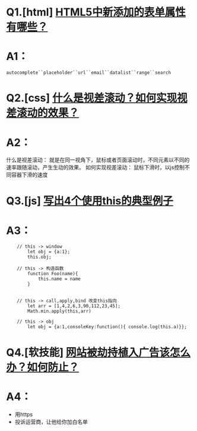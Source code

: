 # Q1.[html] [HTML5中新添加的表单属性有哪些？](https://github.com/haizlin/fe-interview/issues/215)
# A1：
`autocomplete``placeholder``url``email``datalist``range``search`

# Q2.[css] [什么是视差滚动？如何实现视差滚动的效果？](https://github.com/haizlin/fe-interview/issues/216)
# A2：
什么是视差滚动：
就是在同一视角下，鼠标或者页面滚动时，不同元素以不同的速率跟随滚动，产生生动的效果。
如何实现视差滚动：
鼠标下滑时，以js控制不同容器下滑的速度

# Q3.[js] [写出4个使用this的典型例子](https://github.com/haizlin/fe-interview/issues/217)
# A3：
```
    // this -> window
        let obj = {a:1};
        this.obj;

    // this -> 构造函数
        function Foo(name){
            this.name = name
        }


    // this -> call,apply,bind 改变this指向
        let arr = [1,4,2,6,3,90,112,23,45];
        Math.min.apply(this,arr)

    // this -> obj
        let obj = {a:1,consoleKey:function(){ console.log(this.a)}};
```

# Q4.[软技能] [网站被劫持植入广告该怎么办？如何防止？](https://github.com/haizlin/fe-interview/issues/218)
# A4：
* 用https
* 投诉运营商，让他给你加白名单
